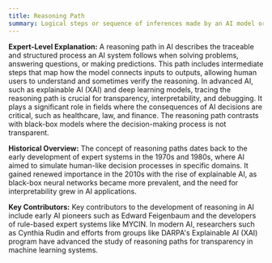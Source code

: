 ```yaml
---
title: Reasoning Path
summary: Logical steps or sequence of inferences made by an AI model or system to arrive at a conclusion, decision, or solution.
---
```


**Expert-Level Explanation:** A reasoning path in AI describes the traceable and structured process an AI system follows when solving problems, answering questions, or making predictions. This path includes intermediate steps that map how the model connects inputs to outputs, allowing human users to understand and sometimes verify the reasoning. In advanced AI, such as explainable AI (XAI) and deep learning models, tracing the reasoning path is crucial for transparency, interpretability, and debugging. It plays a significant role in fields where the consequences of AI decisions are critical, such as healthcare, law, and finance. The reasoning path contrasts with black-box models where the decision-making process is not transparent.

**Historical Overview:** The concept of reasoning paths dates back to the early development of expert systems in the 1970s and 1980s, where AI aimed to simulate human-like decision processes in specific domains. It gained renewed importance in the 2010s with the rise of explainable AI, as black-box neural networks became more prevalent, and the need for interpretability grew in AI applications.

**Key Contributors:** Key contributors to the development of reasoning in AI include early AI pioneers such as Edward Feigenbaum and the developers of rule-based expert systems like MYCIN. In modern AI, researchers such as Cynthia Rudin and efforts from groups like DARPA's Explainable AI (XAI) program have advanced the study of reasoning paths for transparency in machine learning systems.

